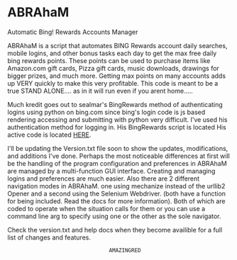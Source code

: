 ABRAhaM
=======

Automatic Bing! Rewards Accounts Manager

ABRAhaM is a script that automates BING Rewards account daily searches, mobile logins,
and other bonus tasks each day to get the max free daily bing rewards points.  These points
can be used to purchase items like Amazon.com gift cards, Pizza gift cards, music downloads, 
drawings for bigger prizes, and much more.  Getting max points on many accounts adds up VERY 
quickly to make this very profitable.  This code is meant to be a true STAND ALONE....
as in it will run even if you arent home.....

Much kredit goes out to sealmar's BingRewards method of authenticating logins using python on bing.com since bing's login code is js based rendering accessing and submitting with python very difficult.  I've used his authentication method for logging in. His BingRewards script is located  His active code is located [HERE](https://github.com/sealemar/BingRewards "Bing Rewards Repo").

I'll be updating the Version.txt file soon to show the updates, modifications, and additions I've done. 
Perhaps the most noticeable differences at first will be the handling of the program configuration and 
preferences in ABRAhaM are managed by a multi-function GUI interface.  Creating and managing logins and
preferences are much easier.  Also there are 2 different navigation modes in ABRAhaM.  one using mechanize instead of the urllib2 Opener and a second using the Selenium Webdriver.  (both have a function for being included.  Read the docs for more information).  Both of which are coded to operate when the situation calls for them or you can use a command line arg to specify using one or the other as the sole navigator.  

Check the version.txt and help docs when they become availible for a full list of changes and features.

                                    AMAZINGRED